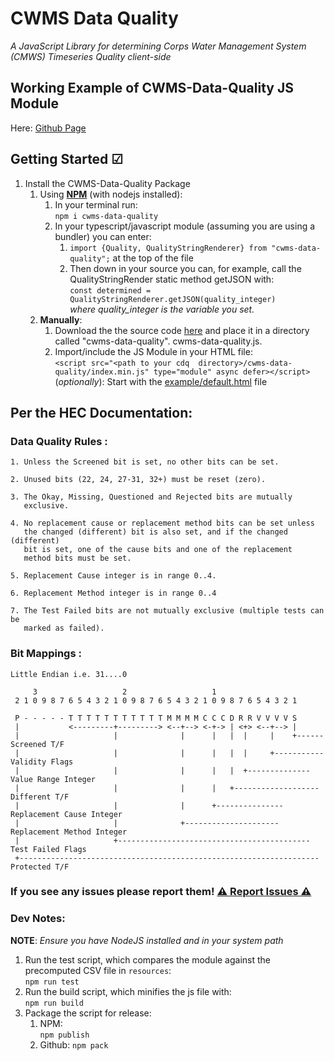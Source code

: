 # CWMS Data Quality
_A JavaScript Library for determining Corps Water Management System (CMWS) Timeseries Quality client-side_

## Working Example of CWMS-Data-Quality JS Module
Here: [Github Page](https://krowvin.github.io/CWMS-Data-Quality/)
## Getting Started ☑ 
1. Install the CWMS-Data-Quality Package
   1. Using [**NPM**](https://www.npmjs.com/package/cwms-data-quality) (with nodejs installed):  
        1. In your terminal run:  
        `npm i cwms-data-quality`  
        2. In your typescript/javascript module (assuming you are using a bundler) you can enter:  
            1. `import {Quality, QualityStringRenderer} from "cwms-data-quality";` at the top of the file  
            2. Then down in your source you can, for example, call the QualityStringRender static method getJSON with:  
                `const determined = QualityStringRenderer.getJSON(quality_integer)`  
                 *where quality_integer is the variable you set.*
   2. **Manually**:  
        1. Download the the source code [here](https://github.com/krowvin/CWMS-Data-Quality/blob/master/) and place it in a directory called "cwms-data-quality". 
        cwms-data-quality.js. 
        2. Import/include the JS Module in your HTML file:  
          ```<script src="<path to your cdq  directory>/cwms-data-quality/index.min.js" type="module" async defer></script>```  
          (_optionally_): Start with the [example/default.html](https://github.com/krowvin/CWMS-Data-Quality/blob/master/example/index.html) file


## Per the HEC Documentation:

### Data Quality Rules :

    1. Unless the Screened bit is set, no other bits can be set.
       
    2. Unused bits (22, 24, 27-31, 32+) must be reset (zero).       

    3. The Okay, Missing, Questioned and Rejected bits are mutually 
       exclusive.

    4. No replacement cause or replacement method bits can be set unless
       the changed (different) bit is also set, and if the changed (different)
       bit is set, one of the cause bits and one of the replacement
       method bits must be set.

    5. Replacement Cause integer is in range 0..4.

    6. Replacement Method integer is in range 0..4

    7. The Test Failed bits are not mutually exclusive (multiple tests can be
       marked as failed).


### Bit Mappings :       
    Little Endian i.e. 31....0

         3                   2                   1                     
     2 1 0 9 8 7 6 5 4 3 2 1 0 9 8 7 6 5 4 3 2 1 0 9 8 7 6 5 4 3 2 1  
  
     P - - - - - T T T T T T T T T T T M M M M C C C D R R V V V V S  
     |           <---------+---------> <--+--> <-+-> | <+> <--+--> |  
     |                     |              |      |   |  |     |    +------Screened T/F  
     |                     |              |      |   |  |     +-----------Validity Flags  
     |                     |              |      |   |  +--------------Value Range Integer  
     |                     |              |      |   +-------------------Different T/F  
     |                     |              |      +---------------Replacement Cause Integer  
     |                     |              +---------------------Replacement Method Integer  
     |                     +-------------------------------------------Test Failed Flags  
     +-------------------------------------------------------------------Protected T/F  


### If you see any issues please report them! [⚠ Report Issues ⚠](https://github.com/krowvin/CWMS-Data-Quality/issues)  

  

### Dev Notes:  
  **NOTE**: _Ensure you have NodeJS installed and in your system path_
1. Run the test script, which compares the module against the precomputed CSV file in `resources`:  
    `npm run test`
2. Run the build script, which minifies the js file with:  
    `npm run build`  
3. Package the script for release:
   1. NPM:  
      `npm publish`
   2. Github:
      `npm pack`